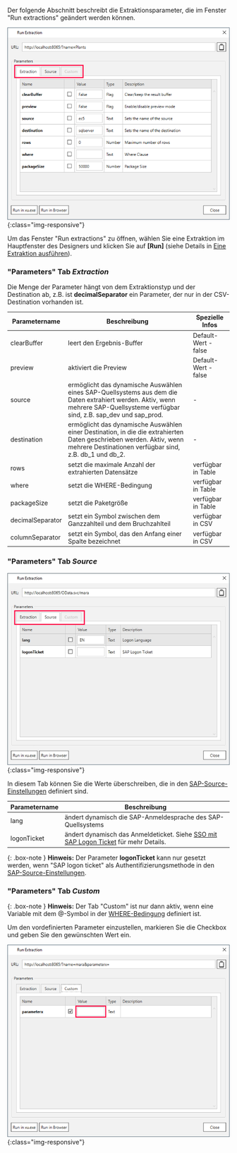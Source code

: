 
Der folgende Abschnitt beschreibt die Extraktionsparameter, die im Fenster "Run extractions" geändert werden können. 

![Extraction parameters](/img/content/xu/xu_run_extraction_param_gen_2.png){:class="img-responsive"}

Um das Fenster "Run extractions" zu öffnen, wählen Sie eine Extraktion im Hauptfenster des Designers und klicken Sie auf **[Run]** (siehe Details in [Eine Extraktion ausführen](../erste-schritte-mit-xu/eine-extraktion-ausfuehren)).


### "Parameters" Tab *Extraction*
Die Menge der Parameter hängt von dem Extraktionstyp und der Destination ab, z.B. ist **decimalSeparator** ein Parameter, der nur in der CSV-Destination vorhanden ist.

Parametername | Beschreibung | Spezielle Infos
------------ | ------------- | -------------
clearBuffer | leert den Ergebnis-Buffer | Default-Wert - false
preview | aktiviert die Preview | Default-Wert - false
source | ermöglicht das dynamische Auswählen eines SAP-Quellsystems aus dem die Daten extrahiert werden. Aktiv, wenn mehrere SAP-Quellsysteme verfügbar sind, z.B. sap_dev und sap_prod. | -
destination | ermöglicht das dynamische Auswählen einer Destination, in die die extrahierten Daten geschrieben werden. Aktiv, wenn mehrere Destinationen verfügbar sind, z.B. db_1 und db_2.| -
rows | setzt die maximale Anzahl der extrahierten Datensätze | verfügbar in Table
where | setzt die WHERE-Bedingung | verfügbar in Table
packageSize | setzt die Paketgröße | verfügbar in Table
decimalSeparator | setzt ein Symbol zwischen dem Ganzzahlteil und dem Bruchzahlteil | verfügbar in CSV
columnSeparator | setzt ein Symbol, das den Anfang einer Spalte bezeichnet | verfügbar in CSV


### "Parameters" Tab *Source*
![Source parameters](/img/content/xu/xu_run_extraction_param_gen.png){:class="img-responsive"}

In diesem Tab können Sie die Werte überschreiben, die in den [SAP-Source-Einstellungen](../einfuehrung/sap-verbindungen-anlegen)  definiert sind.


Parametername | Beschreibung |
------------ | ------------- | 
lang | ändert dynamisch die SAP-Anmeldesprache des SAP-Quellsystems  
logonTicket | ändert dynamisch das Anmeldeticket. Siehe [SSO mit SAP Logon Ticket](https://help.theobald-software.com/en/xtract-universal/advanced-techniques/sap-single-sign-on/sso-with-sap-logon-ticket) für mehr Details.

{: .box-note }
**Hinweis:** Der Parameter **logonTicket** kann nur gesetzt werden, wenn "SAP logon ticket" als Authentifizierungsmethode in den [SAP-Source-Einstellungen](../einfuehrung/sap-verbindungen-anlegen).


### "Parameters" Tab *Custom*

{: .box-note }
**Hinweis:** Der Tab "Custom" ist nur dann aktiv, wenn eine Variable mit dem @-Symbol in der [WHERE-Bedingung](../table/where-bedingung) definiert ist.

Um den vordefinierten Parameter einzustellen, markieren Sie die Checkbox und geben Sie den gewünschten Wert ein.
 
![Custom parameters](/img/content/xu/xu_run_extraction_param_cust.png){:class="img-responsive"}

